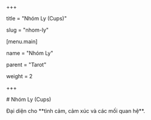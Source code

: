 +++

title = "Nhóm Ly (Cups)"

slug = "nhom-ly"



\[menu.main]

name = "Nhóm Ly"

parent = "Tarot"

weight = 2

+++



\# Nhóm Ly (Cups)



Đại diện cho \*\*tình cảm, cảm xúc và các mối quan hệ\*\*.



